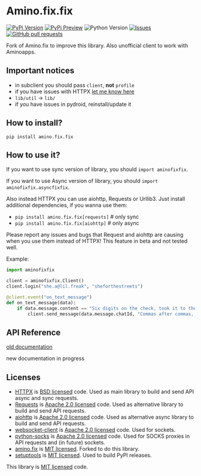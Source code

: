 # Amino.fix.fix

[![PyPi Version](https://img.shields.io/pypi/v/amino.fix.fix.svg)](https://pypi.python.org/pypi/amino.fix.fix/)
[![PyPi Preview](https://img.shields.io/badge/pypi_pre-v1.0.7b4-blue)](https://pypi.org/project/amino.fix.fix/#history)
![Python Version](https://img.shields.io/badge/python-%3E%3D3.8-orange)
[![Issues](https://img.shields.io/github/issues-raw/imperialwool/amino.fix.fix.svg?maxAge=25000)](https://github.com/imperialwool/Amino.fix.fix/issues)
[![GitHub pull requests](https://img.shields.io/github/issues-pr/imperialwool/amino.fix.fix.svg?style=flat)](https://github.com/imperialwool/Amino.fix.fix/pulls)

Fork of Amino.fix to improve this library. Also unofficial client to work with Aminoapps.

## Important notices

- in subclient you should pass `client`, **not** `profile`
- if you have issues with HTTPX [let me know here](https://github.com/imperialwool/Amino.fix.fix/issues/3)
- `lib/util` -> `lib/`
- if you have issues in pydroid, reinstall/update it

## How to install?

`pip install amino.fix.fix`

## How to use it?

If you want to use sync version of library, you should `import aminofixfix`.

If you want to use Async version of library, you should `import aminofixfix.asyncfixfix`.

Also instead HTTPX you can use aiohttp, Requests or Urllib3. Just install additional dependencies, if you wanna use them:

- `pip install amino.fix.fix[requests]` # only sync
- `pip install amino.fix.fix[aiohttp]` # only async

Please report any issues and bugs that Request and aiohttp are causing when you use them instead of HTTPX! This feature in beta and not tested well.

Example:

```python
import aminofixfix

client = aminofixfix.Client()
client.login("she.a@lil.freak", "sheforthestreets")

@client.event("on_text_message")
def on_text_message(data):
    if data.message.content == "Six digits on the check, took it to the bank":
        client.send_message(data.message.chatId, "Commas after commas, make ya boy— (Freak out)")

```

## API Reference

[old documentation](https://aminopy.readthedocs.io/en/latest/)

new documentation in progress

## Licenses

- [HTTPX](https://github.com/encode/httpx) is [BSD licensed](https://github.com/encode/httpx/blob/master/LICENSE.md) code. Used as main library to build and send API async and sync requests.
- [Requests](https://github.com/psf/requests) is [Apache 2.0 licensed](https://github.com/psf/requests/blob/main/LICENSE) code. Used as alternative library to build and send API requests.
- [aiohttp](https://github.com/aio-libs/aiohttp) is [Apache 2.0 licensed](https://github.com/aio-libs/aiohttp/blob/master/LICENSE.txt) code. Used as alternative async library to build and send API requests.
- [websocket-client](https://github.com/websocket-client/websocket-client) is [Apache 2.0 licensed](https://github.com/websocket-client/websocket-client/blob/master/LICENSE) code. Used for sockets.
- [python-socks](https://github.com/romis2012/python-socks) is [Apache 2.0 licensed](https://github.com/romis2012/python-socks/blob/master/LICENSE.txt) code. Used for SOCKS proxies in API requests and (in future) sockets.
- [amino.fix](https://github.com/Minori101/Amino.fix) is [MIT licensed](https://github.com/Minori101/Amino.fix/blob/main/LICENSE). Forked to do this library.
- [setuptools](https://github.com/pypa/setuptools) is [MIT licensed](https://github.com/pypa/setuptools/blob/main/LICENSE). Used to build PyPI releases.

This library is [MIT licensed](https://github.com/imperialwool/Amino.fix.fix/blob/main/LICENSE) code.

